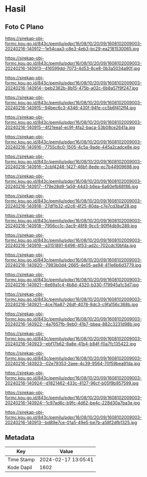 # Hasil

## Foto C Plano

https://sirekap-obj-formc.kpu.go.id/843c/pemilu/pdpr/16/08/10/20/09/1608102009003-20240216-140912--1e54caa3-c8e3-4eb3-bc29-ea2181530065.jpg

https://sirekap-obj-formc.kpu.go.id/843c/pemilu/pdpr/16/08/10/20/09/1608102009003-20240216-140913--416599dd-7073-4d53-8ce8-0b3a5034a90f.jpg

https://sirekap-obj-formc.kpu.go.id/843c/pemilu/pdpr/16/08/10/20/09/1608102009003-20240216-140914--beb2362b-8b15-475b-a02c-6b8a57f9f247.jpg

https://sirekap-obj-formc.kpu.go.id/843c/pemilu/pdpr/16/08/10/20/09/1608102009003-20240216-140915--94bec6c3-4346-430f-94fe-cc5b6f412ff4.jpg

https://sirekap-obj-formc.kpu.go.id/843c/pemilu/pdpr/16/08/10/20/09/1608102009003-20240216-140915--4f21eea1-ec9f-4fa2-baca-53b08ce2641a.jpg

https://sirekap-obj-formc.kpu.go.id/843c/pemilu/pdpr/16/08/10/20/09/1608102009003-20240216-140916--7755c8c0-1505-4c5a-9ade-445a2cadce8e.jpg

https://sirekap-obj-formc.kpu.go.id/843c/pemilu/pdpr/16/08/10/20/09/1608102009003-20240216-140916--2cbf4248-1427-46bf-8ede-ec7b44909698.jpg

https://sirekap-obj-formc.kpu.go.id/843c/pemilu/pdpr/16/08/10/20/09/1608102009003-20240216-140917--f79e28d9-1a59-44d3-b6ea-6a60efb68f86.jpg

https://sirekap-obj-formc.kpu.go.id/843c/pemilu/pdpr/16/08/10/20/09/1608102009003-20240216-140918--27df1b32-d2c6-4f25-80da-c7e7cd3baf28.jpg

https://sirekap-obj-formc.kpu.go.id/843c/pemilu/pdpr/16/08/10/20/09/1608102009003-20240216-140918--7956cc1c-3ac9-48f8-9cc5-90ff4db9c289.jpg

https://sirekap-obj-formc.kpu.go.id/843c/pemilu/pdpr/16/08/10/20/09/1608102009003-20240216-140919--a3151891-6496-4f53-ad2c-702cdc10bfda.jpg

https://sirekap-obj-formc.kpu.go.id/843c/pemilu/pdpr/16/08/10/20/09/1608102009003-20240216-140920--7983b0d4-2665-4e05-ae94-411e6b6d3779.jpg

https://sirekap-obj-formc.kpu.go.id/843c/pemilu/pdpr/16/08/10/20/09/1608102009003-20240216-140921--8e69a1c4-4b8d-4320-b330-f79945a1c3d7.jpg

https://sirekap-obj-formc.kpu.go.id/843c/pemilu/pdpr/16/08/10/20/09/1608102009003-20240216-140921--4ce76a87-26df-4078-8dc3-c9fa156c368b.jpg

https://sirekap-obj-formc.kpu.go.id/843c/pemilu/pdpr/16/08/10/20/09/1608102009003-20240216-140922--4a7657fb-9eb0-41b7-bbea-882c3231d98b.jpg

https://sirekap-obj-formc.kpu.go.id/843c/pemilu/pdpr/16/08/10/20/09/1608102009003-20240216-140923--ebf17b62-8a8e-41b4-b84f-f0a7fc135422.jpg

https://sirekap-obj-formc.kpu.go.id/843c/pemilu/pdpr/16/08/10/20/09/1608102009003-20240216-140923--02e79353-2aee-4c39-9564-70f59bea91da.jpg

https://sirekap-obj-formc.kpu.go.id/843c/pemilu/pdpr/16/08/10/20/09/1608102009003-20240216-140924--d1821462-433c-4127-96cf-b05f9b957599.jpg

https://sirekap-obj-formc.kpu.go.id/843c/pemilu/pdpr/16/08/10/20/09/1608102009003-20240216-140924--1c97ad6c-b9fc-4d62-be4c-228d30a7ba3e.jpg

https://sirekap-obj-formc.kpu.go.id/843c/pemilu/pdpr/16/08/10/20/09/1608102009003-20240216-140913--bd89e7ce-01a5-49e5-be7b-a58f2dfb1325.jpg


## Metadata

| Key        | Value               |
| ---------- | ------------------- |
| Time Stamp | 2024-02-17 13:05:41 |
| Kode Dapil | 1602                |



